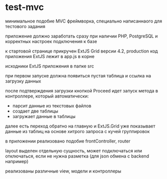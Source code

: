 # test-mvc

минимальное подобие MVC фреймворка, специально написаннаого для тестового задания

приложение должно заработать сразу при наличии PHP, PostgreSQL и корректных настроек подключения к базе

к стартовой странице прикручен ExtJS Grid версии 4.2, production код приложения ExtJS лежит в app.js в корне

исходники ExtJS приложения в папке src

при первом запуске должна появиться пустая таблица и ссылка на загрузку данных

после подтверждения загрузки кнопкой Proceed идет запуск метода в контроллере, 
который автоматически: 
- парсит данные из текстовых файлов
- создает две таблицы
- загружает данные в таблицы

далее есть переход обратно на главную и ExtJS.Grid уже показывает данные из таблиц на основе хитрого запроса с кучей группировок

в приложении реализовано подобие frontController, router

layout выделен отдельную сущность, может подключаться или отключаться, если не нужна разметка (для json обмена с backend например)

реализованы различные view, модели и контроллеры
